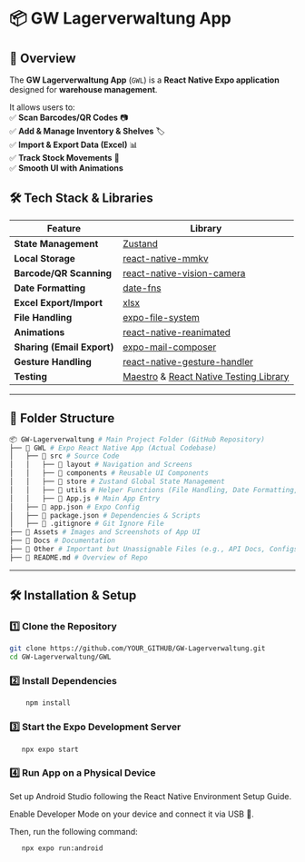 # 📦 GW Lagerverwaltung App

## 🚀 Overview

The **GW Lagerverwaltung App** (`GWL`) is a **React Native Expo application** designed for **warehouse management**.

It allows users to:  
✅ **Scan Barcodes/QR Codes** 📷  
✅ **Add & Manage Inventory & Shelves** 🏷️  
✅ **Import & Export Data (Excel)** 📊  
✅ **Track Stock Movements** 🔄  
✅ **Smooth UI with Animations**

## 🛠️ Tech Stack & Libraries

| Feature                    | Library                                                                                                                            |
| -------------------------- | ---------------------------------------------------------------------------------------------------------------------------------- |
| **State Management**       | [Zustand](https://github.com/pmndrs/zustand)                                                                                       |
| **Local Storage**          | [react-native-mmkv](https://github.com/mrousavy/react-native-mmkv)                                                                 |
| **Barcode/QR Scanning**    | [react-native-vision-camera](https://github.com/mrousavy/react-native-vision-camera)                                               |
| **Date Formatting**        | [date-fns](https://date-fns.org/)                                                                                                  |
| **Excel Export/Import**    | [xlsx](https://github.com/SheetJS/sheetjs)                                                                                         |
| **File Handling**          | [expo-file-system](https://docs.expo.dev/versions/latest/sdk/filesystem/)                                                          |
| **Animations**             | [react-native-reanimated](https://github.com/software-mansion/react-native-reanimated)                                             |
| **Sharing (Email Export)** | [expo-mail-composer](https://docs.expo.dev/versions/latest/sdk/mail-composer/)                                                     |
| **Gesture Handling**       | [react-native-gesture-handler](https://docs.swmansion.com/react-native-gesture-handler/docs/)                                      |
| **Testing**                | [Maestro](https://maestro.mobile.dev/) & [React Native Testing Library](https://github.com/callstack/react-native-testing-library) |

---

## 📂 Folder Structure

```sh
📦 GW-Lagerverwaltung # Main Project Folder (GitHub Repository)
├── 📂 GWL # Expo React Native App (Actual Codebase)
│   ├── 📂 src # Source Code
│   │   ├── 📂 layout # Navigation and Screens
│   │   ├── 📂 components # Reusable UI Components
│   │   ├── 📂 store # Zustand Global State Management
│   │   ├── 📂 utils # Helper Functions (File Handling, Date Formatting, etc.)
│   │   ├── 📜 App.js # Main App Entry
│   ├── 📜 app.json # Expo Config
│   ├── 📜 package.json # Dependencies & Scripts
│   ├── 📜 .gitignore # Git Ignore File
├── 📂 Assets # Images and Screenshots of App UI
├── 📂 Docs # Documentation
├── 📂 Other # Important but Unassignable Files (e.g., API Docs, Configs)
├── 📜 README.md # Overview of Repo
```

---

## 🛠️ Installation & Setup

### 1️⃣ **Clone the Repository**

```sh
git clone https://github.com/YOUR_GITHUB/GW-Lagerverwaltung.git
cd GW-Lagerverwaltung/GWL
```

### 2️⃣ **Install Dependencies**

```sh
    npm install
```

### 3️⃣ **Start the Expo Development Server**

```sh
   npx expo start
```

### 4️⃣ **Run App on a Physical Device**
Set up Android Studio following the React Native Environment Setup Guide.

Enable Developer Mode on your device and connect it via USB 🔌.

Then, run the following command:

```sh
   npx expo run:android
```

